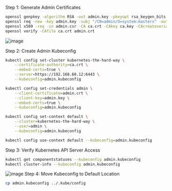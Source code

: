 Step 1: Generate Admin Certificates
```bash
openssl genpkey -algorithm RSA -out admin.key -pkeyopt rsa_keygen_bits:2048
openssl req -new -key admin.key -subj "/CN=admin/O=system:masters" -out admin.csr
openssl x509 -req -in admin.csr -CA ca.crt -CAkey ca.key -CAcreateserial -out admin.crt -days 1000
openssl verify -CAfile ca.crt admin.crt
```
![image](https://github.com/user-attachments/assets/1ac467b7-c133-46d9-8c66-ddc244fd8e9c)

Step 2: Create Admin Kubeconfig
```bash
kubectl config set-cluster kubernetes-the-hard-way \
    --certificate-authority=ca.crt \
    --embed-certs=true \
    --server=https://192.168.60.12:6443 \
    --kubeconfig=admin.kubeconfig

kubectl config set-credentials admin \
    --client-certificate=admin.crt \
    --client-key=admin.key \
    --embed-certs=true \
    --kubeconfig=admin.kubeconfig

kubectl config set-context default \
    --cluster=kubernetes-the-hard-way \
    --user=admin \
    --kubeconfig=admin.kubeconfig

kubectl config use-context default --kubeconfig=admin.kubeconfig
```
Step 3: Verify Kubernetes API Server Access
```bash
kubectl get componentstatuses --kubeconfig admin.kubeconfig
kubectl cluster-info --kubeconfig admin.kubeconfig
```
![image](https://github.com/user-attachments/assets/64b5bf0a-6ab3-4a6d-b074-4c4448d0b729)
Step 4: Move Kubeconfig to Default Location
```bash
cp admin.kubeconfig ../.kube/config
```
